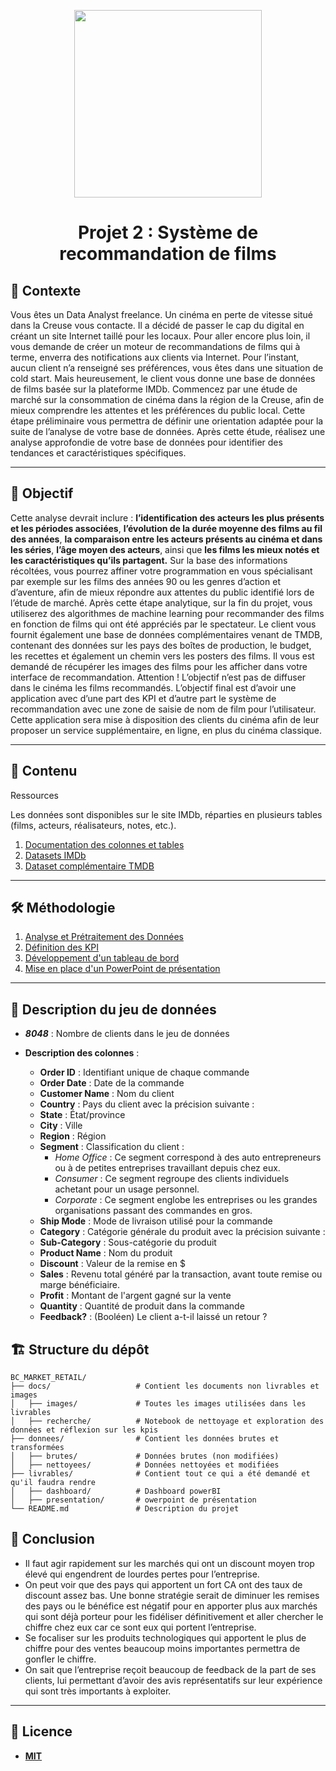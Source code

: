 <p align="center">
  <img src="./Images/logo.png" width="300">
</p>
<h1 align="center">Projet 2 : Système de recommandation de films</h1>

## 📜 Contexte  

Vous êtes un Data Analyst freelance. Un cinéma en perte de vitesse situé dans la Creuse vous contacte. Il a décidé de passer le cap du digital en créant un site Internet taillé pour les locaux.
Pour aller encore plus loin, il vous demande de créer un moteur de recommandations de films qui à terme, enverra des notifications aux clients via Internet.
Pour l’instant, aucun client n’a renseigné ses préférences, vous êtes dans une situation de cold start. Mais heureusement, le client vous donne une base de données de films basée sur la plateforme IMDb.
Commencez par une étude de marché sur la consommation de cinéma dans la région de la Creuse, afin de mieux comprendre les attentes et les préférences du public local. Cette étape préliminaire vous permettra de définir une orientation adaptée pour la suite de l’analyse de votre base de données.
Après cette étude, réalisez une analyse approfondie de votre base de données pour identifier des tendances et caractéristiques spécifiques. 

---

## 🎯 Objectif  

Cette analyse devrait inclure : **l’identification des acteurs les plus présents et les périodes associées**, **l’évolution de la durée moyenne des films au fil des années**, **la comparaison entre les acteurs présents au cinéma et dans les séries**, **l’âge moyen des acteurs**, ainsi que **les films les mieux notés et les caractéristiques qu’ils partagent.**
Sur la base des informations récoltées, vous pourrez affiner votre programmation en vous spécialisant par exemple sur les films des années 90 ou les genres d’action et d’aventure, afin de mieux répondre aux attentes du public identifié lors de l’étude de marché.
Après cette étape analytique, sur la fin du projet, vous utiliserez des algorithmes de machine learning pour recommander des films en fonction de films qui ont été appréciés par le spectateur.
Le client vous fournit également une base de données complémentaires venant de TMDB, contenant des données sur les pays des boîtes de production, le budget, les recettes et également un chemin vers les posters des films. 
Il vous est demandé de récupérer les images des films pour les afficher dans votre interface de recommandation.
Attention ! L’objectif n’est pas de diffuser dans le cinéma les films recommandés. L’objectif final est d’avoir une application avec d’une part des KPI et d’autre part le système de recommandation avec une zone de saisie de nom de film pour l’utilisateur. 
Cette application sera mise à disposition des clients du cinéma afin de leur proposer un service supplémentaire, en ligne, en plus du cinéma classique. 



---

## 📂 Contenu  

Ressources

Les données sont disponibles sur le site IMDb, réparties en plusieurs tables (films, acteurs, réalisateurs, notes, etc.).
1. [Documentation des colonnes et tables](https://developer.imdb.com/non-commercial-datasets/)
2. [Datasets IMDb](https://datasets.imdbws.com/)
3. [Dataset complémentaire TMDB](https://drive.google.com/file/d/1VB5_gl1fnyBDzcIOXZ5vUSbCY68VZN1v/view)


---

## 🛠️ Méthodologie  

1. [Analyse et Prétraitement des Données](./docs/recherche/notebook.ipynb)  
2. [Définition des KPI](./docs/recherche/kpis.md)  
3. [Développement d'un tableau de bord](./livrables/BC_MPR.pbix)
4. [Mise en place d'un PowerPoint de présentation](./livrables/BC_MPR.pptx)

---

## 🔢 Description du jeu de données  

- ***8048*** : Nombre de clients dans le jeu de données  
- **Description des colonnes** :  

  - **Order ID** : Identifiant unique de chaque commande  
  - **Order Date** : Date de la commande  
  - **Customer Name** : Nom du client  
  - **Country** : Pays du client avec la précision suivante :  
  - **State** : État/province  
  - **City** : Ville  
  - **Region** : Région  
  - **Segment** : Classification du client :  
    - *Home Office* : Ce segment correspond à des auto entrepreneurs ou à de petites entreprises travaillant depuis chez eux.  
    - *Consumer* : Ce segment regroupe des clients individuels achetant pour un usage personnel.  
    - *Corporate* : Ce segment englobe les entreprises ou les grandes organisations passant des commandes en gros.  
  - **Ship Mode** : Mode de livraison utilisé pour la commande  
  - **Category** : Catégorie générale du produit avec la précision suivante :  
  - **Sub-Category** : Sous-catégorie du produit  
  - **Product Name** : Nom du produit  
  - **Discount** : Valeur de la remise en $  
  - **Sales** : Revenu total généré par la transaction, avant toute remise ou marge bénéficiaire.  
  - **Profit** : Montant de l'argent gagné sur la vente  
  - **Quantity** : Quantité de produit dans la commande  
  - **Feedback?** : (Booléen) Le client a-t-il laissé un retour ?  



## 🏗️ Structure du dépôt
```
BC_MARKET_RETAIL/
├── docs/                   # Contient les documents non livrables et images
│   ├── images/             # Toutes les images utilisées dans les livrables
│   ├── recherche/          # Notebook de nettoyage et exploration des données et réflexion sur les kpis
├── donnees/                # Contient les données brutes et transformées
│   ├── brutes/             # Données brutes (non modifiées)
│   ├── nettoyees/          # Données nettoyées et modifiées
├── livrables/              # Contient tout ce qui a été demandé et qu'il faudra rendre
│   ├── dashboard/          # Dashboard powerBI
│   ├── presentation/       # owerpoint de présentation
└── README.md               # Description du projet
```

## 🏁 Conclusion

- Il faut agir rapidement sur les marchés qui ont un discount moyen trop élevé qui engendrent de lourdes pertes pour l’entreprise.
- On peut voir que des pays qui apportent un fort CA ont des taux de discount assez bas. Une bonne stratégie serait de diminuer les remises des pays ou le bénéfice est négatif pour en apporter plus aux marchés qui sont déjà porteur pour les fidéliser  définitivement et aller chercher le chiffre chez eux car ce sont eux qui portent l’entreprise.
- Se focaliser sur les produits technologiques qui apportent le plus de chiffre pour des ventes beaucoup moins importantes permettra de gonfler le chiffre.
- On sait que l’entreprise reçoit beaucoup de feedback de la part de ses clients, lui permettant d’avoir des avis représentatifs sur leur expérience qui sont très importants à exploiter.


---

## 📜 Licence
- [**MIT**](./LICENSE)

